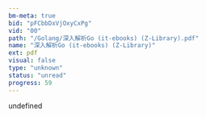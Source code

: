 ```yaml
---
bm-meta: true
bid: "pFCbbDxVjOxyCxPg"
vid: "00"
path: "/Golang/深入解析Go (it-ebooks) (Z-Library).pdf"
name: "深入解析Go (it-ebooks) (Z-Library)"
ext: pdf
visual: false
type: "unknown"
status: "unread"
progress: 59
---
```

undefined